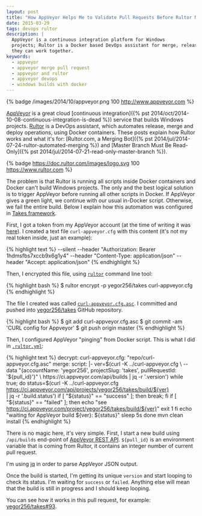 ```yaml
---
layout: post
title: "How AppVeyor Helps Me to Validate Pull Requests Before Rultor Merges Them"
date: 2015-03-29
tags: devops rultor
description: |
  AppVeyor is a continuous integration platform for Windows
  projects; Rultor is a Docker based DevOps assistant for merge, release and deploy operations;
  they can work together.
keywords:
  - appveyor
  - appveyor merge pull request
  - appveyor and rultor
  - appveyor devops
  - windows builds with docker
---
```


{% badge /images/2014/10/appveyor.png 100 http://www.appveyor.com %}

[AppVeyor](http://www.appveyor.com) is a great cloud
[continuous integration]({% pst 2014/oct/2014-10-08-continuous-integration-is-dead %}) service that builds
Windows projects. [Rultor](https://www.rultor.com) is a DevOps assistant, which automates
release, merge and deploy operations, using Docker containers. These posts
explain how Rultor works and what it's for:
[Rultor.com, a Merging Bot]({% pst 2014/jul/2014-07-24-rultor-automated-merging %})
and [Master Branch Must Be Read-Only]({% pst 2014/jul/2014-07-21-read-only-master-branch %}).

{% badge https://doc.rultor.com/images/logo.svg 100 https://www.rultor.com %}

The problem is that Rultor is running all scripts inside Docker containers
and Docker can't build Windows projects. The only and the best logical solution
is to trigger AppVeyor before running all other scripts in Docker. If AppVeyor
gives a green light, we continue with our usual in-Docker script. Otherwise,
we fail the entire build. Below I explain how this automation was configured
in [Takes framework](http://www.takes.org).

<!--more-->

First, I got a token from my AppVeyor account (at the time
of writing it was [here](https://ci.appveyor.com/api-token)). I created
a text file `curl-appveyor.cfg` with this content (it's not my real token inside,
just an example):

{% highlight text %}
--silent
--header "Authorization: Bearer 1hdmsfbs7xccb9x6g1y4"
--header "Content-Type: application/json"
--header "Accept: application/json"
{% endhighlight %}

Then, I encrypted this file, using [`rultor`](https://github.com/yegor256/rultor-remote)
command line tool:

{% highlight bash %}
$ rultor encrypt -p yegor256/takes curl-appveyor.cfg
{% endhighlight %}

The file I created was called
[`curl-appveyor.cfg.asc`](https://github.com/yegor256/takes/blob/master/curl-appveyor.cfg.asc).
I committed and pushed into [yegor256/takes](https://github.com/yegor256/takes)
GitHub repository.

{% highlight bash %}
$ git add curl-appveyor.cfg.asc
$ git commit -am 'CURL config for Appveyor'
$ git push origin master
{% endhighlight %}

Then, I configured AppVeyor "pinging" from Docker script.
This is what I did in [`.rultor.yml`](https://github.com/yegor256/takes/blob/master/.rultor.yml):

{% highlight text %}
decrypt:
  curl-appveyor.cfg: "repo/curl-appveyor.cfg.asc"
merge:
  script: |-
    ver=$(curl -K ../curl-appveyor.cfg \
      --data "{accountName: 'yegor256',
        projectSlug: 'takes',
        pullRequestId: '${pull_id}'}" \
      https://ci.appveyor.com/api/builds | jq -r '.version')
    while true; do
      status=$(curl -K ../curl-appveyor.cfg \
        https://ci.appveyor.com/api/projects/yegor256/takes/build/${ver} \
        | jq -r '.build.status')
      if [ "${status}" == "success" ]; then break; fi
      if [ "${status}" == "failed" ]; then
        echo "see https://ci.appveyor.com/project/yegor256/takes/build/${ver}"
        exit 1
      fi
      echo "waiting for AppVeyor build ${ver}: ${status}"
      sleep 5s
    done
    mvn clean install
{% endhighlight %}

There is no magic here, it's very simple. First, I start a new build
using `/api/builds` end-point of
[AppVeyor REST API](http://www.appveyor.com/docs/api/projects-builds#start-build-of-pull-request-github-only).
`${pull_id}` is an environment variable that is coming from Rultor,
it contains an integer number of current pull request.

I'm using [jq](http://stedolan.github.io/jq/)
in order to parse AppVeyor JSON output.

Once the build is started, I'm getting its unique `version` and start
looping to check its status. I'm waiting for `success` or `failed`. Anything
else will mean that the build is still in progress and I should keep looping.

You can see how it works in this pull request, for example:
[yegor256/takes#93](https://github.com/yegor256/takes/pull/93).
